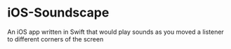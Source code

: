 # iOS-Soundscape
An iOS app written in Swift that would play sounds as you moved a listener to different corners of the screen
